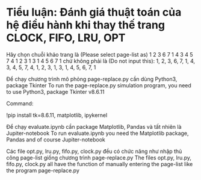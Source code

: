 # Tiểu luận: Đánh giá thuật toán của hệ điều hành khi thay thế trang CLOCK, FIFO, LRU, OPT
Hãy chọn chuỗi khảo trang là (Please select page-list as) 1 2 3 6 7 1 4 3 4 5 7 4 1 2 3 1 3 1 4 5 6 7 1
chứ không phải là (Do not input this): 1, 2, 3, 6, 7, 1, 4, 3, 4, 5, 7, 4, 1, 2, 3, 1, 3, 1, 4, 5, 6, 7, 1


Để chạy chương trình mô phỏng page-replace.py cần dùng Python3, package Tkinter
To run the page-replace.py simulation program, you need to use Python3, package Tkinter v8.6.11

Command:

!pip install tk=8.6.11, matplotlib, ipykernel

Để chạy evaluate.ipynb cần package Matplotlib, Pandas và tất nhiên là Jupiter-notebook
To run evaluate.ipynb you need the Matplotlib package, Pandas and of course Jupiter-notebook

Các file opt.py, lru.py, fifo.py, clock.py đều có chức năng như nhập thủ công page-list giống chương trình page-replace.py
The files opt.py, lru.py, fifo.py, clock.py all have the function of manually entering the page-list like the program page-replace.py
